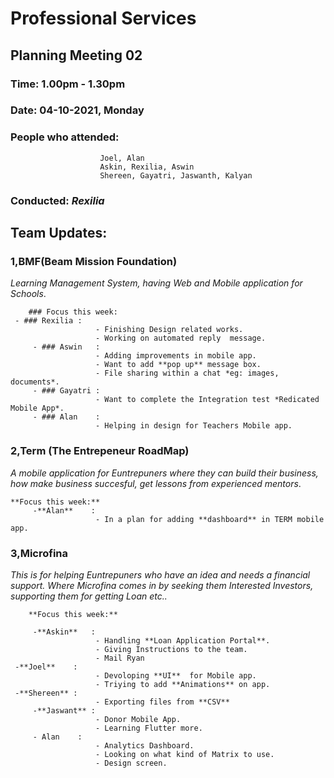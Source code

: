 # Professional Services 
## Planning Meeting 02

### Time: 1.00pm - 1.30pm
### Date: 04-10-2021, Monday
### People who attended: 
                        Joel, Alan
                        Askin, Rexilia, Aswin
                        Shereen, Gayatri, Jaswanth, Kalyan



### Conducted: *Rexilia*

## Team Updates:

### 1,BMF(Beam Mission Foundation)
*Learning Management System, having Web and Mobile application for Schools*.
  
        ### Focus this week:
  	 - ### Rexilia : 
                       - Finishing Design related works.
                       - Working on automated reply  message. 
         - ### Aswin   : 
                       - Adding improvements in mobile app.
                       - Want to add **pop up** message box.
                       - File sharing within a chat *eg: images, documents*.
         - ### Gayatri :
                       - Want to complete the Integration test *Redicated Mobile App*.
         - ### Alan    : 
                       - Helping in design for Teachers Mobile app.

### 2,Term (The Entrepeneur RoadMap)
*A mobile application for Euntrepuners where they can build their business, how make business succesful, 
get lessons from experienced mentors*.
   
   	**Focus this week:**  
         -**Alan**    : 
                       - In a plan for adding **dashboard** in TERM mobile app.

   
### 3,Microfina
*This is for helping Euntrepuners who have an idea and needs a financial support. Where Microfina comes in by seeking them Interested
Investors, supporting them for getting Loan etc..*
        
        **Focus this week:**
         
         -**Askin**   : 
                       - Handling **Loan Application Portal**.
                       - Giving Instructions to the team.
                       - Mail Ryan 
  	 -**Joel**    : 
                       - Devoloping **UI**  for Mobile app.
                       - Triying to add **Animations** on app.
  	 -**Shereen** : 
                       - Exporting files from **CSV**
         -**Jaswant** :
                       - Donor Mobile App.
                       - Learning Flutter more.
         - Alan    : 
                       - Analytics Dashboard.
                       - Looking on what kind of Matrix to use.
                       - Design screen.



